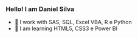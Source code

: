 ### Hello! I am Daniel Silva

- 🔭 I work with SAS, SQL, Excel VBA, R e Python  
- 🌱 I am learning  HTML5, CSS3 e Power BI 

